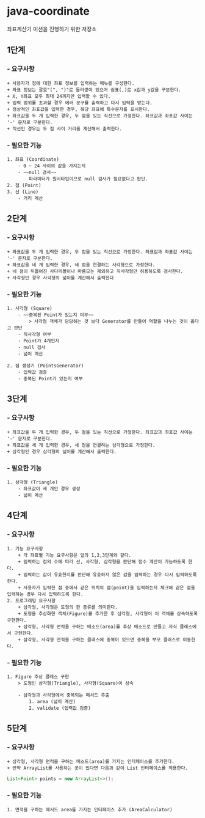 # java-coordinate
좌표계산기 미션을 진행하기 위한 저장소

## 1단계

### - 요구사항
    + 사용자가 점에 대한 좌표 정보를 입력하는 메뉴를 구성한다.
    + 좌표 정보는 괄호"(", ")"로 둘러쌓여 있으며 쉼표(,)로 x값과 y값을 구분한다.
    + X, Y좌표 모두 최대 24까지만 입력할 수 있다.
    + 입력 범위를 초과할 경우 에러 문구를 출력하고 다시 입력을 받는다.
    + 정상적인 좌표값을 입력한 경우, 해당 좌표에 특수문자를 표시한다.
    + 좌표값을 두 개 입력한 경우, 두 점을 있는 직선으로 가정한다. 좌표값과 좌표값 사이는 '-' 문자로 구분한다.
    + 직선인 경우는 두 점 사이 거리를 계산해서 출력한다.
   
### - 필요한 기능
    1. 좌표 (Coordinate)
        - 0 ~ 24 사이의 값을 가지는지
        - ~~null 검사~~
            파라미터가 원시타입이므로 null 검사가 필요없다고 판단.
    2. 점 (Point)
    3. 선 (Line)
        - 거리 계산
  
## 2단계      
    
### - 요구사항
    + 좌표값을 두 개 입력한 경우, 두 점을 있는 직선으로 가정한다. 좌표값과 좌표값 사이는 '-' 문자로 구분한다.
    + 좌표값을 네 개 입력한 경우, 네 점을 연결하는 사각형으로 가정한다.
    + 네 점이 뒤틀어진 사다리꼴이나 마름모는 제외하고 직사각형만 허용하도록 검사한다.
    + 사각형인 경우 사각형의 넓이를 계산해서 출력한다

### - 필요한 기능
    1. 사각형 (Square)
        - ~~중복된 Point가 있는지 여부~~
            > 사각형 객체가 담당하는 것 보다 Generator를 만들어 역할을 나누는 것이 옳다고 판단
        - 직사각형 여부
        - Point가 4개인지
        - null 검사
        - 넓이 계산
    
    2. 점 생성기 (PointsGenerator)
        - 입력값 검증
        - 중복된 Point가 있는지 여부 
        
## 3단계

### - 요구사항
    + 좌표값을 두 개 입력한 경우, 두 점을 있는 직선으로 가정한다. 좌표값과 좌표값 사이는 '-' 문자로 구분한다.
    + 좌표값을 세 개 입력한 경우, 세 점을 연결하는 삼각형으로 가정한다.
    + 삼각형인 경우 삼각형의 넓이를 계산해서 출력한다.

### - 필요한 기능
    1. 삼각형 (Triangle)
        - 좌표값이 세 개인 경우 생성
        - 넓이 계산

## 4단계

### - 요구사항
    1. 기능 요구사항
        + 각 좌표별 기능 요구사항은 앞의 1,2,3단계와 같다.
        + 입력하는 점의 수에 따라 선, 사각형, 삼각형을 판단해 점수 계산이 가능하도록 한다.
        + 입력하는 값이 유효한지를 판단해 유효하지 않은 값을 입력하는 경우 다시 입력하도록 한다.
        + 사용자가 입력한 점 중에서 같은 위치의 점(point)을 입력하는지 체크해 같은 점을 입력하는 경우 다시 입력하도록 한다.
    2. 프로그래밍 요구사항
        + 삼각형, 사각형은 도형의 한 종류를 의미한다.
        + 도형을 추상화한 객체(Figure)를 추가한 후 삼각형, 사각형이 이 객체를 상속하도록 구현한다.
        + 삼각형, 사각형 면적을 구하는 메소드(area)를 추상 메소드로 만들고 자식 클래스에서 구현한다.
        + 삼각형, 사각형 면적을 구하는 클래스에 중복이 있으면 중복을 부모 클래스로 이동한다.

### - 필요한 기능
    1. Figure 추상 클래스 구현
        > 도형인 삼각형(Triangle), 사각형(Square)이 상속
        
        - 삼각형과 사각형에서 중복되는 메서드 추출
            1. area (넓이 계산)
            2. validate (입력값 검증)

## 5단계

### - 요구사항
    + 삼각형, 사각형 면적을 구하는 메소드(area)를 가지는 인터페이스를 추가한다.
    + 만약 ArrayList를 사용하는 곳이 있다면 다음과 같이 List 인터페이스를 적용한다.
    
```java
List<Point> points = new ArrayList<>();
```
    
### - 필요한 기능
    1. 면적을 구하는 메서드 area를 가지는 인터페이스 추가 (AreaCalculator)
    